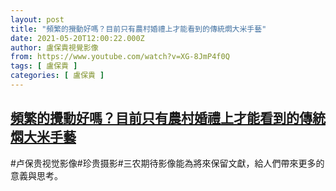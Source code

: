 ```yaml
---
layout: post
title: "頻繁的攪動好嗎？目前只有農村婚禮上才能看到的傳統燜大米手藝"
date: 2021-05-20T12:00:22.000Z
author: 盧保貴視覺影像
from: https://www.youtube.com/watch?v=XG-8JmP4f0Q
tags: [ 盧保貴 ]
categories: [ 盧保貴 ]
---
```

<!--1621512022000-->
[頻繁的攪動好嗎？目前只有農村婚禮上才能看到的傳統燜大米手藝](https://www.youtube.com/watch?v=XG-8JmP4f0Q)
------

<div>
#卢保贵视觉影像#珍贵摄影#三农期待影像能為將來保留文獻，給人們帶來更多的意義與思考。
</div>
